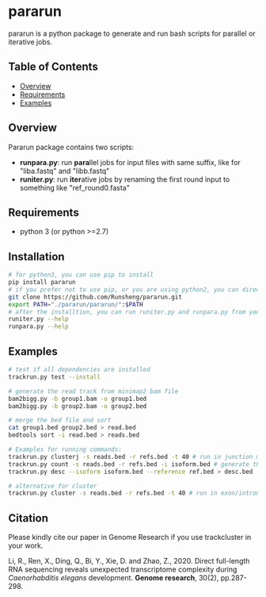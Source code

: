 # pararun 
pararun is a python package to generate and run bash scripts for parallel or iterative jobs.


## Table of Contents

- [Overview](#overview)
- [Requirements](#requirements)
- [Examples](#examples)

####

## <a name="overview"></a>Overview
Pararun package contains two scripts:
- **runpara.py**: run **para**llel jobs for input files with same suffix, like for "liba.fastq" and "libb.fastq"
- **runiter.py**: run **iter**ative jobs by renaming the first round input to something like "ref_round0.fasta"


## <a name="requirements"></a>Requirements

- python 3 (or python >=2.7)

## Installation
```bash
# for python3, you can use pip to install
pip install pararun
# if you prefer not to use pip, or you are using python2, you can directly use the script
git clone https://github.com/Runsheng/pararun.git
export PATH="./pararun/pararun/":$PATH
# after the installtion, you can run runiter.py and runpara.py from your shell
runiter.py --help
runpara.py --help
```


## <a name="examples"></a>Examples
```bash
# test if all dependencies are installed
trackrun.py test --install

# generate the read track from minimap2 bam file
bam2bigg.py -b group1.bam -o group1.bed
bam2bigg.py -b group2.bam -o group2.bed

# merge the bed file and sort
cat group1.bed group2.bed > read.bed
bedtools sort -i read.bed > reads.bed

# Examples for running commands:
trackrun.py clusterj -s reads.bed -r refs.bed -t 40 # run in junction mode, generate the isoform.bed
trackrun.py count -s reads.bed -r refs.bed -i isoform.bed # generate the csv file for isoform expression
trackrun.py desc --isoform isoform.bed --reference ref.bed > desc.bed  # generate the description for each novel isoform

# alternative for cluster
trackrun.py cluster -s reads.bed -r refs.bed -t 40 # run in exon/intron intersection mode， slower
```


## Citation
Please kindly cite our paper in Genome Research if you use trackcluster in your work.

Li, R., Ren, X., Ding, Q., Bi, Y., Xie, D. and Zhao, Z., 2020. Direct full-length RNA sequencing reveals unexpected transcriptome complexity during *Caenorhabditis elegans* development. **Genome research**, 30(2), pp.287-298.